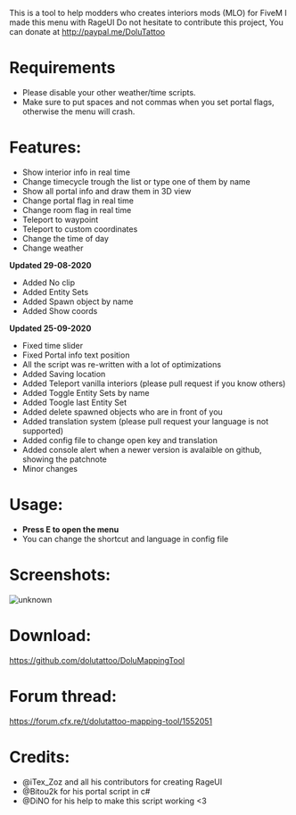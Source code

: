 This is a tool to help modders who creates interiors mods (MLO) for FiveM
I made this menu with RageUI
Do not hesitate to contribute this project,
You can donate at http://paypal.me/DoluTattoo

# Requirements
- Please disable your other weather/time scripts.
- Make sure to put spaces and not commas when you set portal flags, otherwise the menu will crash.

# Features:
- Show interior info in real time
- Change timecycle trough the list or type one of them by name
- Show all portal info and draw them in 3D view
- Change portal flag in real time
- Change room flag in real time
- Teleport to waypoint
- Teleport to custom coordinates
- Change the time of day
- Change weather

**Updated 29-08-2020** 
  - Added No clip
  - Added Entity Sets
  - Added Spawn object by name
  - Added Show coords
  
**Updated 25-09-2020**
  - Fixed time slider
  - Fixed Portal info text position
  - All the script was re-written with a lot of optimizations
  - Added Saving location
  - Added Teleport vanilla interiors (please pull request if you know others)
  - Added Toggle Entity Sets by name
  - Added Toogle last Entity Set
  - Added delete spawned objects who are in front of you
  - Added translation system (please pull request your language is not supported)
  - Added config file to change open key and translation
  - Added console alert when a newer version is avalaible on github, showing the patchnote
  - Minor changes

# Usage:
- **Press E to open the menu**
- You can change the shortcut and language in config file

# Screenshots:
![unknown](https://cdn.discordapp.com/attachments/613840825025036289/758970134936551424/unknown.png) 

# Download:
https://github.com/dolutattoo/DoluMappingTool

# Forum thread:
 https://forum.cfx.re/t/dolutattoo-mapping-tool/1552051

# Credits:
- @iTex_Zoz  and all his contributors for creating RageUI
- @Bitou2k for his portal script in c#
- @DiNO  for his help to make this script working <3
